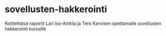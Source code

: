 # sovellusten-hakkerointi
Kotitehtävä raportit Lari Iso-Anttila ja Tero Karvisen opettamalle sovellusten hakkerointi kurssille
